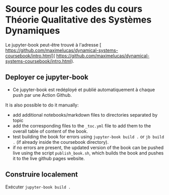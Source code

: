 
# Source pour les codes du cours Théorie Qualitative des Systèmes Dynamiques

Le jupyter-book peut-être trouvé à l'adresse [ https://github.com/maximelucas/dynamical-systems-coursebook/intro.html]( https://github.com/maximelucas/dynamical-systems-coursebook/intro.html).

## Deployer ce jupyter-book

- Ce jupyter-book est redéployé et publié automatiquement à chaque push par une Action Github.

It is also possible to do it manually:

- add additional notebooks/markdown files to directories separated by topic
- add the corresponding files to the `_toc.yml` file to add them to the overall table of content of the book. 
- test building the book for errors using `jupyter-book build .` or `jb build .` (if already inside the coursebook directory). 
- if no errors are present, the updated version of the book can be pushed live using the script `publish_book.sh`, which builds the book and pushes it to the live github pages website. 

## Construire localement

Exécuter `jupyter-book build .`
